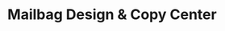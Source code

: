 ---
title: "Mailbag Design & Copy Center"
url: /elkton/mailbag-design-und-copy-center/
shop: Kopieren
---